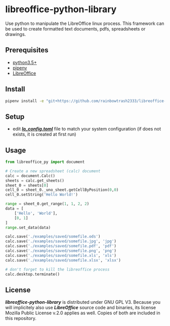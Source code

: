 # libreoffice-python-library
Use python to manipulate the LibreOffice linux process. This framework can be used to create formatted text documents, pdfs,  spreadsheets or drawings.

## Prerequisites
- [python3.5+](https://docs.python.org/3/using/unix.html)
- [pipenv](https://github.com/pypa/pipenv)
- [LibreOffice](https://gist.github.com/CosminEugenDinu/d584dddfce534f8272ab9f661eb480a5#file-install_libreoffice-sh)

## Install
```bash
pipenv install -e "git+https://github.com/rainbowtrash2333/libreoffice-python-library.git#egg=libreoffice-py"
```

## Setup
- edit [***lo_config.toml***](https://raw.githubusercontent.com/rainbowtrash2333/libreoffice-python-library/main/lo_config.toml) file to match your system configuration (if does not exists, it is created at first run)

## Usage
```py
from libreoffice_py import document

# Create a new spreadsheet (calc) document
calc = document.Calc()
sheets = calc.get_sheets()
sheet_0 = sheets[0]
cell_0 = sheet_0._uno_sheet.getCellByPosition(0,0)
cell_0.setString('Hello World!')

range = sheet_0.get_range(1, 1, 2, 2)
data = [
    ['Hello', 'World'],
    [0, 1]
]
range.set_data(data)

calc.save('./examples/saved/somefile.ods')
calc.save('./examples/saved/somefile.jpg', 'jpg')
calc.save('./examples/saved/somefile.pdf', 'pdf')
calc.save('./examples/saved/somefile.png', 'png')
calc.save('./examples/saved/somefile.xls', 'xls')
calc.save('./examples/saved/somefile.xlsx', 'xlsx')

# don't forget to kill the libreoffice process
calc.desktop.terminate()
```

## License
***libreoffice-python-library*** is distributed under GNU GPL V3. Because you will implicitely also use ***LibreOffice*** source code and binaries, its license Mozilla Public License v.2.0 applies as well. Copies of both are included in this repository.
